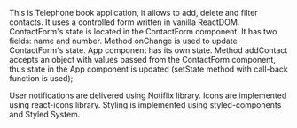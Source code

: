 This is Telephone book application, it allows to add, delete and filter contacts.
It uses a controlled form written in vanilla ReactDOM. 
ContactForm's state is located in the ContactForm component. 
It has two fields: name and number. Method onChange is used to
update ContactForm's state. 
App component has its own state. Method addContact accepts an object with values
passed from the ContactForm component, thus state in the App component is updated (setState method with call-back function is used);

User notifications are delivered using Notiflix library.
Icons are implemented using react-icons library. 
Styling is implemented using styled-components and Styled System.